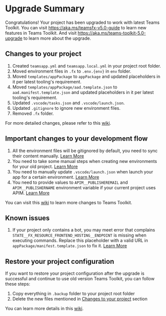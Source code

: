 # Upgrade Summary

Congratulations! Your project has been upgraded to work with latest Teams Toolkit. You can visit https://aka.ms/teamsfx-v5.0-guide to learn new features in Teams Toolkit. And visit https://aka.ms/teams-toolkit-5.0-upgrade to learn more about the upgrade.

## Changes to your project

1. Created `teamsapp.yml` and `teamsapp.local.yml` in your project root folder.
2. Moved environment files in `.fx` to `.env.{env}` in `env` folder.
3. Moved `templates/appPackage` to `appPackage` and updated placeholders in it per latest tooling's requirement.
4. Moved `templates/appPackage/aad.template.json` to `aad.manifest.template.json` and updated placeholders in it per latest tooling's requirement.
5. Updated `.vscode/tasks.json` and `.vscode/launch.json`.
6. Updated `.gitignore` to ignore new environment files.
7. Removed `.fx` folder.

For more detailed changes, please refer to this [wiki](https://aka.ms/teams-toolkit-5.0-upgrade#file-changes).

## Important changes to your development flow

1. All the environment files will be gitignored by default, you need to sync their content manually. [Learn More](https://aka.ms/teams-toolkit-5.0-upgrade#environment-management)
2. You need to take some manual steps when creating new environments for your old project. [Learn More](https://aka.ms/teams-toolkit-5.0-upgrade#environment-management)
3. You need to manually update `.vscode/launch.json` when launch your app for a certain environment. [Learn More](https://aka.ms/teams-toolkit-5.0-upgrade#launch-your-app)
4. You need to provide values to `APIM__PUBLISHEREMAIL` and `APIM__PUBLISHERNAME` environment variable if your current project uses APIM. [Learn More](https://aka.ms/teams-toolkit-5.0-upgrade#provision-apim-service)

You can visit this [wiki](https://aka.ms/teams-toolkit-5.0-upgrade#feature-changes-that-impact-your-development-flow) to learn more  changes to Teams Toolkit.

## Known issues

1. If your project only contains a bot, you may meet error that complains `STATE__FX_RESOURCE_FRONTEND_HOSTING__ENDPOINT` is missing when executing commands. Replace this placeholder with a valid URL in `appPackage/manifest.template.json` to fix it. [Learn More](https://aka.ms/teams-toolkit-5.0-upgrade#state__fx_resource_frontend_hosting__endpoint-missing-error-in-some-projects)

## Restore your project configuration

If you want to restore your project configuration after the upgrade is successful and continue to use old version Teams Toolkit, you can follow these steps:
1. Copy everything in `.backup` folder to your project root folder
2. Delete the new files mentioned in [Changes to your project](#changes-to-your-project) section

You can learn more details in this [wiki](https://aka.ms/teams-toolkit-5.0-upgrade#restore-your-project-configuration).